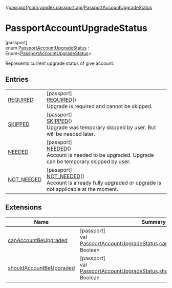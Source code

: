 //[passport](../../../index.md)/[com.yandex.passport.api](../index.md)/[PassportAccountUpgradeStatus](index.md)

# PassportAccountUpgradeStatus

[passport]\
enum [PassportAccountUpgradeStatus](index.md) : Enum&lt;[PassportAccountUpgradeStatus](index.md)&gt; 

Represents current upgrade status of give account.

## Entries

| | |
|---|---|
| [REQUIRED](-r-e-q-u-i-r-e-d/index.md) | [passport]<br>[REQUIRED](-r-e-q-u-i-r-e-d/index.md)()<br>Upgrade is required and cannot be skipped. |
| [SKIPPED](-s-k-i-p-p-e-d/index.md) | [passport]<br>[SKIPPED](-s-k-i-p-p-e-d/index.md)()<br>Upgrade was temporary skipped by user. But will be needed later. |
| [NEEDED](-n-e-e-d-e-d/index.md) | [passport]<br>[NEEDED](-n-e-e-d-e-d/index.md)()<br>Account is needed to be upgraded. Upgrade can be temporary skipped by user. |
| [NOT_NEEDED](-n-o-t_-n-e-e-d-e-d/index.md) | [passport]<br>[NOT_NEEDED](-n-o-t_-n-e-e-d-e-d/index.md)()<br>Account is already fully upgraded or upgrade is not applicable at the moment. |

## Extensions

| Name | Summary |
|---|---|
| [canAccountBeUpgraded](../can-account-be-upgraded.md) | [passport]<br>val [PassportAccountUpgradeStatus](index.md).[canAccountBeUpgraded](../can-account-be-upgraded.md): Boolean |
| [shouldAccountBeUpgraded](../should-account-be-upgraded.md) | [passport]<br>val [PassportAccountUpgradeStatus](index.md).[shouldAccountBeUpgraded](../should-account-be-upgraded.md): Boolean |
